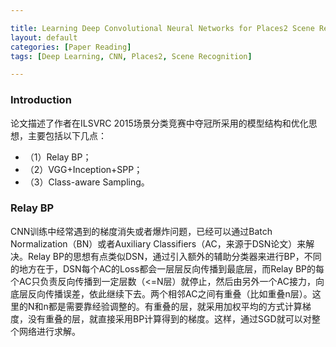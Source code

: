 ```yaml
---

title: Learning Deep Convolutional Neural Networks for Places2 Scene Recognition
layout: default
categories: [Paper Reading]
tags: [Deep Learning, CNN, Places2, Scene Recognition]

---
```


### Introduction

论文描述了作者在ILSVRC 2015场景分类竞赛中夺冠所采用的模型结构和优化思想，主要包括以下几点：
- （1）Relay BP；
- （2）VGG+Inception+SPP；
- （3）Class-aware Sampling。

### Relay BP
CNN训练中经常遇到的梯度消失或者爆炸问题，已经可以通过Batch Normalization（BN）或者Auxiliary Classifiers（AC，来源于DSN论文）来解决。Relay BP的思想有点类似DSN，通过引入额外的辅助分类器来进行BP，不同的地方在于，DSN每个AC的Loss都会一层层反向传播到最底层，而Relay BP的每个AC只负责反向传播到一定层数（<=N层）就停止，然后由另外一个AC接力，向底层反向传播误差，依此继续下去。两个相邻AC之间有重叠（比如重叠n层）。这里的N和n都是需要靠经验调整的。有重叠的层，就采用加权平均的方式计算梯度，没有重叠的层，就直接采用BP计算得到的梯度。这样，通过SGD就可以对整个网络进行求解。
